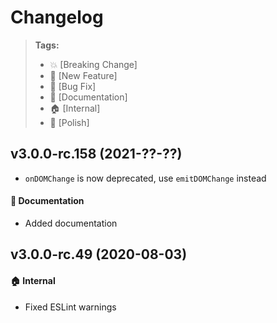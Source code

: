 Changelog
=========

> **Tags:**
> - :boom:       [Breaking Change]
> - :rocket:     [New Feature]
> - :bug:        [Bug Fix]
> - :memo:       [Documentation]
> - :house:      [Internal]
> - :nail_care:  [Polish]

## v3.0.0-rc.158 (2021-??-??)

* `onDOMChange` is now deprecated, use `emitDOMChange` instead

#### :memo: Documentation

* Added documentation

## v3.0.0-rc.49 (2020-08-03)

#### :house: Internal

* Fixed ESLint warnings
